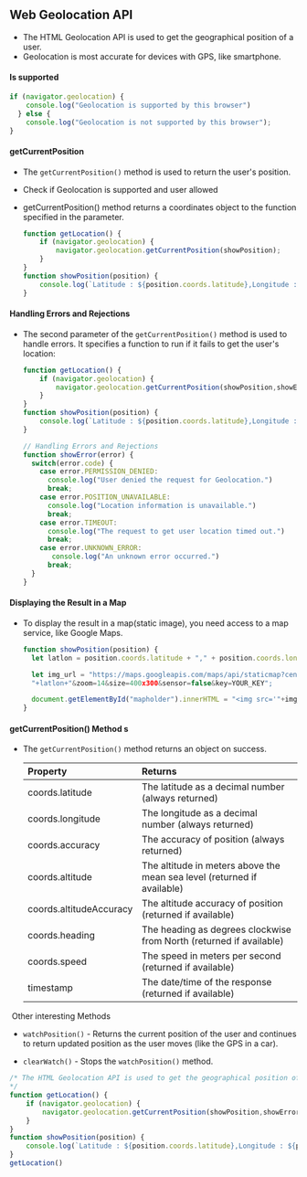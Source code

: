 ## Web Geolocation API

- The HTML Geolocation API is used to get the geographical position of a user.
-  Geolocation is most accurate for devices with GPS, like smartphone.





#### Is supported

```js
if (navigator.geolocation) {
    console.log("Geolocation is supported by this browser")
  } else {
    console.log("Geolocation is not supported by this browser");
}
```

 





#### getCurrentPosition

- The `getCurrentPosition()` method is used to return the user's position.

- Check if Geolocation is supported and user allowed

- getCurrentPosition() method returns a coordinates object to the function specified in the parameter.

  ```js
  function getLocation() {
      if (navigator.geolocation) {
          navigator.geolocation.getCurrentPosition(showPosition);
      }
  }
  function showPosition(position) {
      console.log(`Latitude : ${position.coords.latitude},Longitude : ${position.coords.longitude}`)
  }
  ```

  





#### Handling Errors and Rejections

- The second parameter of the `getCurrentPosition()` method is used to handle errors. It specifies a function to run if it fails to get the user's location:

  ```js
  function getLocation() {
      if (navigator.geolocation) {
          navigator.geolocation.getCurrentPosition(showPosition,showError);
      }
  }
  function showPosition(position) {
      console.log(`Latitude : ${position.coords.latitude},Longitude : ${position.coords.longitude}`)
  }
  
  // Handling Errors and Rejections
  function showError(error) {
    switch(error.code) {
      case error.PERMISSION_DENIED:
        console.log("User denied the request for Geolocation.")
        break;
      case error.POSITION_UNAVAILABLE:
        console.log("Location information is unavailable.")
        break;
      case error.TIMEOUT:
        console.log("The request to get user location timed out.")
        break;
      case error.UNKNOWN_ERROR:
         console.log("An unknown error occurred.")
        break;
    }
  }
  ```







#### Displaying the Result in a Map

- To display the result in a map(static image), you need access to a map service, like Google Maps.

  ```js
  function showPosition(position) {
    let latlon = position.coords.latitude + "," + position.coords.longitude;
  
    let img_url = "https://maps.googleapis.com/maps/api/staticmap?center=
    "+latlon+"&zoom=14&size=400x300&sensor=false&key=YOUR_KEY";
  
    document.getElementById("mapholder").innerHTML = "<img src='"+img_url+"'>";
  }
  ```

  





####  getCurrentPosition() Method s

- The `getCurrentPosition()` method returns an object on success.

  | Property                | Returns                                                      |
  | :---------------------- | :----------------------------------------------------------- |
  | coords.latitude         | The latitude as a decimal number (always returned)           |
  | coords.longitude        | The longitude as a decimal number (always returned)          |
  | coords.accuracy         | The accuracy of position (always returned)                   |
  | coords.altitude         | The altitude in meters above the mean sea level (returned if available) |
  | coords.altitudeAccuracy | The altitude accuracy of position (returned if available)    |
  | coords.heading          | The heading as degrees clockwise from North (returned if available) |
  | coords.speed            | The speed in meters per second (returned if available)       |
  | timestamp               | The date/time of the response (returned if available)        |

​    Other interesting Methods

- `watchPosition()` - Returns the current position of the user and continues to return updated position as the user moves (like the GPS in a car).

- `clearWatch()` - Stops the `watchPosition()` method.





```js
/* The HTML Geolocation API is used to get the geographical position of a user.
*/
function getLocation() {
    if (navigator.geolocation) {
        navigator.geolocation.getCurrentPosition(showPosition,showError);
    }
}
function showPosition(position) {
    console.log(`Latitude : ${position.coords.latitude},Longitude : ${position.coords.longitude}`)
}
getLocation()
```


